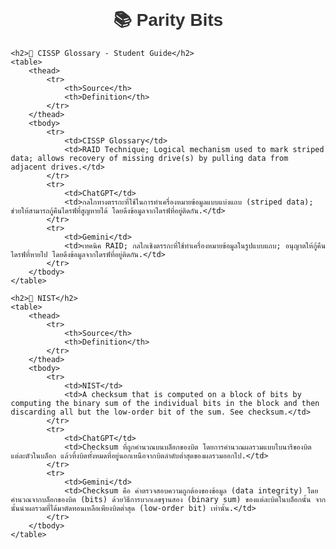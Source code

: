 <!DOCTYPE html>
<html lang="en">
<head>
    <meta charset="UTF-8">
    <meta name="viewport" content="width=device-width, initial-scale=1.0">
    <title>Parity Bits</title>
    <style>
        body {
            font-family: Arial, sans-serif;
            margin: 20px;
        }
        h1 {
            text-align: center;
            color: #333;
        }
        table {
            width: 100%;
            border-collapse: collapse;
            margin-top: 20px;
        }
        th, td {
            border: 1px solid #ddd;
            padding: 10px;
            text-align: left;
        }
        th {
            background-color: #f4f4f4;
        }
        tr:nth-child(even) {
            background-color: #f9f9f9;
        }
        tr:hover {
            background-color: #f1f1f1;
        }
    </style>
</head>
<body>
    <h1>📚 Parity Bits</h1>

    <h2>📖 CISSP Glossary - Student Guide</h2>
    <table>
        <thead>
            <tr>
                <th>Source</th>
                <th>Definition</th>
            </tr>
        </thead>
        <tbody>
            <tr>
                <td>CISSP Glossary</td>
                <td>RAID Technique; Logical mechanism used to mark striped data; allows recovery of missing drive(s) by pulling data from adjacent drives.</td>
            </tr>
            <tr>
                <td>ChatGPT</td>
                <td>กลไกทางตรรกะที่ใช้ในการทำเครื่องหมายข้อมูลแบบแบ่งแถบ (striped data); ช่วยให้สามารถกู้คืนไดรฟ์ที่สูญหายได้ โดยดึงข้อมูลจากไดรฟ์ที่อยู่ติดกัน.</td>
            </tr>
            <tr>
                <td>Gemini</td>
                <td>เทคนิค RAID; กลไกเชิงตรรกะที่ใช้ทำเครื่องหมายข้อมูลในรูปแบบแถบ; อนุญาตให้กู้คืนไดรฟ์ที่หายไป โดยดึงข้อมูลจากไดรฟ์ที่อยู่ติดกัน.</td>
            </tr>
        </tbody>
    </table>

    <h2>📖 NIST</h2>
    <table>
        <thead>
            <tr>
                <th>Source</th>
                <th>Definition</th>
            </tr>
        </thead>
        <tbody>
            <tr>
                <td>NIST</td>
                <td>A checksum that is computed on a block of bits by computing the binary sum of the individual bits in the block and then discarding all but the low-order bit of the sum. See checksum.</td>
            </tr>
            <tr>
                <td>ChatGPT</td>
                <td>Checksum ที่ถูกคำนวณบนบล็อกของบิต โดยการคำนวณผลรวมแบบไบนารีของบิตแต่ละตัวในบล็อก แล้วทิ้งบิตทั้งหมดที่อยู่นอกเหนือจากบิตลำดับต่ำสุดของผลรวมออกไป.</td>
            </tr>
            <tr>
                <td>Gemini</td>
                <td>Checksum คือ ค่าตรวจสอบความถูกต้องของข้อมูล (data integrity) โดยคำนวณจากบล็อกของบิต (bits) ด้วยวิธีการบวกเลขฐานสอง (binary sum) ของแต่ละบิตในบล็อกนั้น จากนั้นนำผลรวมที่ได้มาตัดทอนเหลือเพียงบิตต่ำสุด (low-order bit) เท่านั้น.</td>
            </tr>
        </tbody>
    </table>
</body>
</html>
